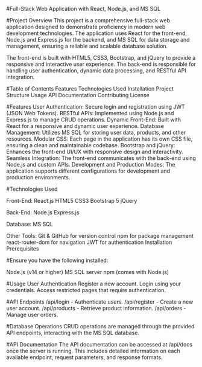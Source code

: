 #Full-Stack Web Application with React, Node.js, and MS SQL

#Project Overview
This project is a comprehensive full-stack web application designed to demonstrate proficiency in modern web development technologies. The application uses React for the front-end, Node.js and Express.js for the backend, and MS SQL for data storage and management, ensuring a reliable and scalable database solution.

The front-end is built with HTML5, CSS3, Bootstrap, and jQuery to provide a responsive and interactive user experience. The back-end is responsible for handling user authentication, dynamic data processing, and RESTful API integration.

#Table of Contents
Features
Technologies Used
Installation
Project Structure
Usage
API Documentation
Contributing
License

#Features
User Authentication: Secure login and registration using JWT (JSON Web Tokens).
RESTful APIs: Implemented using Node.js and Express.js to manage CRUD operations.
Dynamic Front-End: Built with React for a responsive and dynamic user experience.
Database Management: Utilizes MS SQL for storing user data, products, and other resources.
Modular CSS: Each page in the application has its own CSS file, ensuring a clean and maintainable codebase.
Bootstrap and jQuery: Enhances the front-end UI/UX with responsive design and interactivity.
Seamless Integration: The front-end communicates with the back-end using Node.js and custom APIs.
Development and Production Modes: The application supports different configurations for development and production environments.

#Technologies Used

Front-End:
React.js
HTML5
CSS3
Bootstrap 5
jQuery

Back-End:
Node.js
Express.js

Database:
MS SQL

Other Tools:
Git & GitHub for version control
npm for package management
react-router-dom for navigation
JWT for authentication
Installation
Prerequisites

#Ensure you have the following installed:

Node.js (v14 or higher)
MS SQL server
npm (comes with Node.js)

#Usage
User Authentication
Register a new account.
Login using your credentials.
Access restricted pages that require authentication.

#API Endpoints
/api/login - Authenticate users.
/api/register - Create a new user account.
/api/products - Retrieve product information.
/api/orders - Manage user orders.

#Database Operations
CRUD operations are managed through the provided API endpoints, interacting with the MS SQL database.

#API Documentation
The API documentation can be accessed at /api/docs once the server is running. This includes detailed information on each available endpoint, request parameters, and response formats.
